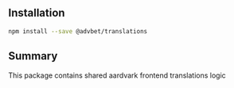 ## Installation #
```sh
npm install --save @advbet/translations
```
## Summary #
This package contains shared aardvark frontend translations logic
